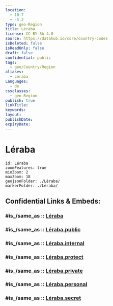 ```yaml
---
location:
  - 10.7
  - -5.2
type: geo-Region
title: Léraba
license: CC BY-SA 4.0
source: https://datahub.io/core/country-codes
isDeleted: false
isReadOnly: false
draft: false
confidential: public
tags:
  - geo/Country/Region
aliases:
  - Léraba
Languages:
  - de
cssclasses:
  - geo-Region
publish: true
linkTitle:
keywords:
layout:
publishDate:
expiryDate:
---
```


# Léraba

```leaflet
id: Léraba
zoomFeatures: true 
minZoom: 2 
maxZoom: 18
geojsonFolder: ./Léraba/
markerFolder: ./Léraba/
```


## Confidential Links & Embeds: 

### #is_/same_as :: [Léraba](/_Standards/Earth/Continent/Africa/Africa~West/Burkina_Faso/Regions~Burkina_Faso/Cascades/counties~Cascades/Léraba.md) 

### #is_/same_as :: [Léraba.public](/_public/Earth/Continent/Africa/Africa~West/Burkina_Faso/Regions~Burkina_Faso/Cascades/counties~Cascades/Léraba.public.md) 

### #is_/same_as :: [Léraba.internal](/_internal/Earth/Continent/Africa/Africa~West/Burkina_Faso/Regions~Burkina_Faso/Cascades/counties~Cascades/Léraba.internal.md) 

### #is_/same_as :: [Léraba.protect](/_protect/Earth/Continent/Africa/Africa~West/Burkina_Faso/Regions~Burkina_Faso/Cascades/counties~Cascades/Léraba.protect.md) 

### #is_/same_as :: [Léraba.private](/_private/Earth/Continent/Africa/Africa~West/Burkina_Faso/Regions~Burkina_Faso/Cascades/counties~Cascades/Léraba.private.md) 

### #is_/same_as :: [Léraba.personal](/_personal/Earth/Continent/Africa/Africa~West/Burkina_Faso/Regions~Burkina_Faso/Cascades/counties~Cascades/Léraba.personal.md) 

### #is_/same_as :: [Léraba.secret](/_secret/Earth/Continent/Africa/Africa~West/Burkina_Faso/Regions~Burkina_Faso/Cascades/counties~Cascades/Léraba.secret.md)

